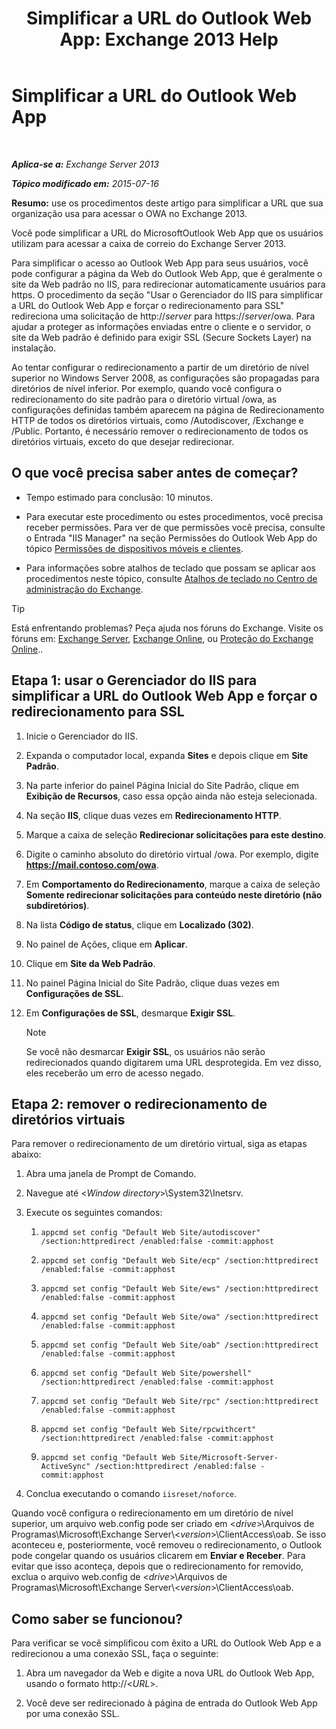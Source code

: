 ﻿---
title: 'Simplificar a URL do Outlook Web App: Exchange 2013 Help'
TOCTitle: Simplificar a URL do Outlook Web App
ms:assetid: 5fb6a873-f3cf-4f82-87d1-2ff6e47a0080
ms:mtpsurl: https://technet.microsoft.com/pt-br/library/Aa998359(v=EXCHG.150)
ms:contentKeyID: 54651969
ms.date: 05/22/2018
mtps_version: v=EXCHG.150
ms.translationtype: MT
---

# Simplificar a URL do Outlook Web App

 

_**Aplica-se a:** Exchange Server 2013_

_**Tópico modificado em:** 2015-07-16_

**Resumo:**  use os procedimentos deste artigo para simplificar a URL que sua organização usa para acessar o OWA no Exchange 2013.

Você pode simplificar a URL do MicrosoftOutlook Web App que os usuários utilizam para acessar a caixa de correio do Exchange Server 2013.

Para simplificar o acesso ao Outlook Web App para seus usuários, você pode configurar a página da Web do Outlook Web App, que é geralmente o site da Web padrão no IIS, para redirecionar automaticamente usuários para https. O procedimento da seção "Usar o Gerenciador do IIS para simplificar a URL do Outlook Web App e forçar o redirecionamento para SSL" redireciona uma solicitação de http://*server* para https://*server*/owa. Para ajudar a proteger as informações enviadas entre o cliente e o servidor, o site da Web padrão é definido para exigir SSL (Secure Sockets Layer) na instalação.

Ao tentar configurar o redirecionamento a partir de um diretório de nível superior no Windows Server 2008, as configurações são propagadas para diretórios de nível inferior. Por exemplo, quando você configura o redirecionamento do site padrão para o diretório virtual /owa, as configurações definidas também aparecem na página de Redirecionamento HTTP de todos os diretórios virtuais, como /Autodiscover, /Exchange e /Public. Portanto, é necessário remover o redirecionamento de todos os diretórios virtuais, exceto do que desejar redirecionar.

## O que você precisa saber antes de começar?

  - Tempo estimado para conclusão: 10 minutos.

  - Para executar este procedimento ou estes procedimentos, você precisa receber permissões. Para ver de que permissões você precisa, consulte o Entrada "IIS Manager" na seção Permissões do Outlook Web App do tópico [Permissões de dispositivos móveis e clientes](clients-and-mobile-devices-permissions-exchange-2013-help.md).

  - Para informações sobre atalhos de teclado que possam se aplicar aos procedimentos neste tópico, consulte [Atalhos de teclado no Centro de administração do Exchange](keyboard-shortcuts-in-the-exchange-admin-center-exchange-online-protection-help.md).


> [!TIP]
> Está enfrentando problemas? Peça ajuda nos fóruns do Exchange. Visite os fóruns em: <A href="https://go.microsoft.com/fwlink/p/?linkid=60612">Exchange Server</A>, <A href="https://go.microsoft.com/fwlink/p/?linkid=267542">Exchange Online</A>, ou <A href="https://go.microsoft.com/fwlink/p/?linkid=285351">Proteção do Exchange Online</A>..



## Etapa 1: usar o Gerenciador do IIS para simplificar a URL do Outlook Web App e forçar o redirecionamento para SSL

1.  Inicie o Gerenciador do IIS.

2.  Expanda o computador local, expanda **Sites** e depois clique em **Site Padrão**.

3.  Na parte inferior do painel Página Inicial do Site Padrão, clique em **Exibição de Recursos**, caso essa opção ainda não esteja selecionada.

4.  Na seção **IIS**, clique duas vezes em **Redirecionamento HTTP**.

5.  Marque a caixa de seleção **Redirecionar solicitações para este destino**.

6.  Digite o caminho absoluto do diretório virtual /owa. Por exemplo, digite **https://mail.contoso.com/owa**.

7.  Em **Comportamento do Redirecionamento**, marque a caixa de seleção **Somente redirecionar solicitações para conteúdo neste diretório (não subdiretórios)**.

8.  Na lista **Código de status**, clique em **Localizado (302)**.

9.  No painel de Ações, clique em **Aplicar**.

10. Clique em **Site da Web Padrão**.

11. No painel Página Inicial do Site Padrão, clique duas vezes em **Configurações de SSL**.

12. Em **Configurações de SSL**, desmarque **Exigir SSL**.
    

    > [!NOTE]
    > Se você não desmarcar <STRONG>Exigir SSL</STRONG>, os usuários não serão redirecionados quando digitarem uma URL desprotegida. Em vez disso, eles receberão um erro de acesso negado.



## Etapa 2: remover o redirecionamento de diretórios virtuais

Para remover o redirecionamento de um diretório virtual, siga as etapas abaixo:

1.  Abra uma janela de Prompt de Comando.

2.  Navegue até \<*Window directory*\>\\System32\\Inetsrv.

3.  Execute os seguintes comandos:
    
    1.  `appcmd set config "Default Web Site/autodiscover" /section:httpredirect /enabled:false -commit:apphost`
    
    2.  `appcmd set config "Default Web Site/ecp" /section:httpredirect /enabled:false -commit:apphost`
    
    3.  `appcmd set config "Default Web Site/ews" /section:httpredirect /enabled:false -commit:apphost`
    
    4.  `appcmd set config "Default Web Site/owa" /section:httpredirect /enabled:false -commit:apphost`
    
    5.  `appcmd set config "Default Web Site/oab" /section:httpredirect /enabled:false -commit:apphost`
    
    6.  `appcmd set config "Default Web Site/powershell" /section:httpredirect /enabled:false -commit:apphost`
    
    7.  `appcmd set config "Default Web Site/rpc" /section:httpredirect /enabled:false -commit:apphost`
    
    8.  `appcmd set config "Default Web Site/rpcwithcert" /section:httpredirect /enabled:false -commit:apphost`
    
    9.  `appcmd set config "Default Web Site/Microsoft-Server-ActiveSync" /section:httpredirect /enabled:false -commit:apphost`

4.  Conclua executando o comando `iisreset/noforce`.

Quando você configura o redirecionamento em um diretório de nível superior, um arquivo web.config pode ser criado em \<*drive*\>\\Arquivos de Programas\\Microsoft\\Exchange Server\\\<*version*\>\\ClientAccess\\oab. Se isso aconteceu e, posteriormente, você removeu o redirecionamento, o Outlook pode congelar quando os usuários clicarem em **Enviar e Receber**. Para evitar que isso aconteça, depois que o redirecionamento for removido, exclua o arquivo web.config de \<*drive*\>\\Arquivos de Programas\\Microsoft\\Exchange Server\\\<*version*\>\\ClientAccess\\oab.

## Como saber se funcionou?

Para verificar se você simplificou com êxito a URL do Outlook Web App e a redirecionou a uma conexão SSL, faça o seguinte:

1.  Abra um navegador da Web e digite a nova URL do Outlook Web App, usando o formato http://\<*URL*\>.

2.  Você deve ser redirecionado à página de entrada do Outlook Web App por uma conexão SSL.

